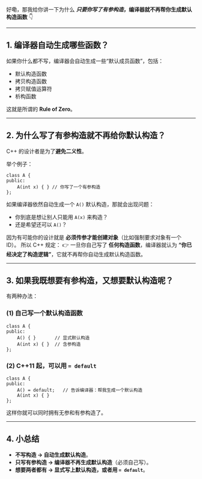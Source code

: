 好嘞，那我给你讲一下为什么 ***只要你写了有参构造*，编译器就不再帮你生成默认构造函数** 👇

------

## 1. 编译器自动生成哪些函数？

如果你什么都不写，编译器会自动生成一些“默认成员函数”，包括：

- 默认构造函数
- 拷贝构造函数
- 拷贝赋值运算符
- 析构函数

这就是所谓的 **Rule of Zero**。

------

## 2. 为什么写了有参构造就不再给你默认构造？

C++ 的设计者是为了**避免二义性**。

举个例子：

```
class A {
public:
    A(int x) { } // 你写了一个有参构造
};
```

如果编译器依然自动生成一个 `A()` 默认构造，那就会出现问题：

- 你到底是想让别人只能用 `A(x)` 来构造？
- 还是希望还可以 `A()`？

因为有可能你的设计就是 **必须传参才能创建对象**（比如强制要求对象有一个 ID）。
 所以 C++ 规定：
 👉 一旦你自己写了 **任何构造函数**，编译器就认为 **“你已经决定了构造逻辑”**，它就不再帮你自动生成默认构造函数。

------

## 3. 如果我既想要有参构造，又想要默认构造呢？

有两种办法：

### (1) 自己写一个默认构造函数

```
class A {
public:
    A() { }       // 显式默认构造
    A(int x) { }  // 含参构造
};
```

### (2) C++11 起，可以用 `= default`

```
class A {
public:
    A() = default;   // 告诉编译器：帮我生成一个默认构造
    A(int x) { }
};
```

这样你就可以同时拥有无参和有参构造了。

------

## 4. 小总结

- **不写构造 → 自动生成默认构造**。
- **只写有参构造 → 编译器不再生成默认构造**（必须自己写）。
- **想要两者都有 → 显式写上默认构造，或者用 `= default`**。